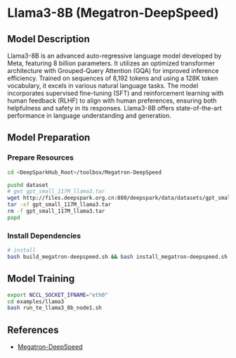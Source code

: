 # Llama3-8B (Megatron-DeepSpeed)

## Model Description

Llama3-8B is an advanced auto-regressive language model developed by Meta, featuring 8 billion parameters. It utilizes
an optimized transformer architecture with Grouped-Query Attention (GQA) for improved inference efficiency. Trained on
sequences of 8,192 tokens and using a 128K token vocabulary, it excels in various natural language tasks. The model
incorporates supervised fine-tuning (SFT) and reinforcement learning with human feedback (RLHF) to align with human
preferences, ensuring both helpfulness and safety in its responses. Llama3-8B offers state-of-the-art performance in
language understanding and generation.

## Model Preparation

### Prepare Resources

```sh
cd <DeepSparkHub_Root>/toolbox/Megatron-DeepSpeed

pushd dataset
# get gpt_small_117M_llama3.tar
wget http://files.deepspark.org.cn:880/deepspark/data/datasets/gpt_small_117M_llama3.tar
tar -xf gpt_small_117M_llama3.tar
rm -f gpt_small_117M_llama3.tar
popd
```

### Install Dependencies

```sh
# install
bash build_megatron-deepspeed.sh && bash install_megatron-deepspeed.sh
```

## Model Training

```sh
export NCCL_SOCKET_IFNAME="eth0"
cd examples/llama3
bash run_te_llama3_8b_node1.sh
```

## References

- [Megatron-DeepSpeed](https://github.com/microsoft/Megatron-DeepSpeed)
